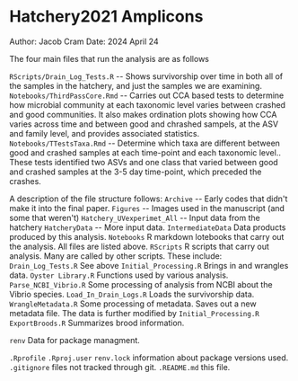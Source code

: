 # Hatchery2021 Amplicons
Author: Jacob Cram
Date: 2024 April 24

The four main files that run the analysis are as follows

`RScripts/Drain_Log_Tests.R` -- Shows survivorship over time in both all of the samples in the hatchery, and just the samples we are examining.
`Notebooks/ThirdPassCore.Rmd` -- Carries out CCA based tests to determine how microbial community at each taxonomic level varies between crashed and good communities. It also makes ordination plots showing how CCA varies across time and between good and chrashed sampels, at the ASV and family level, and provides associated statistics.
`Notebooks/TTestsTaxa.Rmd` -- Determine which taxa are different between good and crashed samples at each time-point and each taxonomic level.. These tests identified two ASVs and one class that varied between good and crashed samples at the 3-5 day time-point, which preceded the crashes.

A description of the file structure follows:
`Archive` -- Early codes that didn't make it into the final paper.
`Figures` -- Images used in the manuscript (and some that weren't)
`Hatchery_UVexperimet_All` -- Input data from the hatchery
`HatcheryData` -- More input data. 
`IntermediateData` Data products produced by this analysis.
`Notebooks` R markdown lotebooks that carry out the analysis. All files are listed above.
`RScripts` R scripts that carry out analysis. Many are called by other scripts. These include:
  `Drain_Log_Tests.R` See above
  `Initial_Processing.R` Brings in and wrangles data.
  `Oyster Library.R` Functions used by various analysis.
  `Parse_NCBI_Vibrio.R` Some processing of analysis from NCBI about the Vibrio species.
  `Load_In_Drain_Logs.R` Loads the survivorship data.
  `WrangleMetadata.R` Some processing of metadata. Saves out a new metadata file. The data is further modified by `Initial_Processing.R`
  `ExportBroods.R` Summarizes brood information.
  
`renv` Data for package managment.

`.Rprofile`
`.Rproj.user`
`renv.lock` information about package versions used.
`.gitignore` files not tracked through git.
`.README.md` this file.
  
  
  